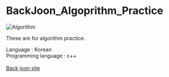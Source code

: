 # BackJoon_Algoprithm_Practice
<img src="https://pandorafms.com/blog/wp-content/uploads/2018/05/what-is-an-algorithm-featured.png" alt="Algorithm" width:300>
<p>These are for algorithm practice.</p>
Language : Korean <br>
Programming language : c++ <br>
<br>
<a href="https://www.acmicpc.net/">Back joon site</a>
